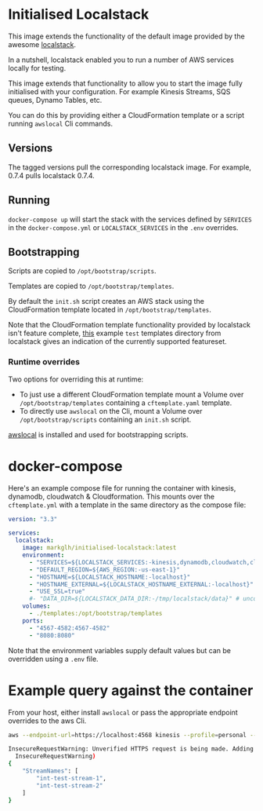 # Initialised Localstack
This image extends the functionality of the default image provided by the awesome [localstack](https://github.com/localstack/localstack).

In a nutshell, localstack enabled you to run a number of AWS services locally for testing.

This image extends that functionality to allow you to start the image fully initialised with your configuration. For example Kinesis Streams, SQS queues, Dynamo Tables, etc.

You can do this by providing either a CloudFormation template or a script running `awslocal` Cli commands.

## Versions
The tagged versions pull the corresponding localstack image. For example, 0.7.4 pulls localstack 0.7.4.

## Running
`docker-compose up` will start the stack with the services defined by `SERVICES` in the `docker-compose.yml` or `LOCALSTACK_SERVICES` in the `.env` overrides.

## Bootstrapping
Scripts are copied to `/opt/bootstrap/scripts`.

Templates are copied to `/opt/bootstrap/templates`.

By default the `init.sh` script creates an AWS stack using the CloudFormation template located in `/opt/bootstrap/templates`.

Note that the CloudFormation template functionality provided by localstack isn't feature complete, [this](https://github.com/localstack/localstack/tree/master/tests/integration/templates) example `test` templates directory from localstack gives an indication of the currently supported featureset.

### Runtime overrides
Two options for overriding this at runtime:
- To just use a different CloudFormation template mount a Volume over `/opt/bootstrap/templates` containing a `cftemplate.yaml` template.
- To directly use `awslocal` on the Cli, mount a Volume over `/opt/bootstrap/scripts` containing an `init.sh` script.

[awslocal](https://github.com/localstack/awscli-local) is installed and used for bootstrapping scripts.

# docker-compose
Here's an example compose file for running the container with kinesis, dynamodb, cloudwatch & Cloudformation. 
This mounts over the `cftemplate.yml` with a template in the same directory as the compose file:

```yaml
version: "3.3"

services:
  localstack:
    image: markglh/initialised-localstack:latest
    environment:
      - "SERVICES=${LOCALSTACK_SERVICES:-kinesis,dynamodb,cloudwatch,cloudformation}"
      - "DEFAULT_REGION=${AWS_REGION:-us-east-1}"
      - "HOSTNAME=${LOCALSTACK_HOSTNAME:-localhost}"
      - "HOSTNAME_EXTERNAL=${LOCALSTACK_HOSTNAME_EXTERNAL:-localhost}"
      - "USE_SSL=true"
      #- "DATA_DIR=${LOCALSTACK_DATA_DIR:-/tmp/localstack/data}" # uncomment if you want to persist data between runs
    volumes:
      - ./templates:/opt/bootstrap/templates
    ports:
      - "4567-4582:4567-4582"
      - "8080:8080"
```

Note that the environment variables supply default values but can be overridden using a `.env` file.

# Example query against the container
From your host, either install `awslocal` or pass the appropriate endpoint overrides to the aws Cli.

```bash
aws --endpoint-url=https://localhost:4568 kinesis --profile=personal --no-verify-ssl list-streams                                                   

InsecureRequestWarning: Unverified HTTPS request is being made. Adding certificate verification is strongly advised. See: https://urllib3.readthedocs.org/en/latest/security.html
  InsecureRequestWarning)
{
    "StreamNames": [
        "int-test-stream-1",
        "int-test-stream-2"
    ]
}
```

